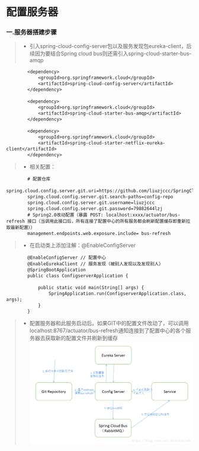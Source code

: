 # 配置服务器
### 一.服务器搭建步骤
>* 引入spring-cloud-config-server包以及服务发现包eureka-client，后续因为要结合Spring cloud bus则还需引入spring-cloud-starter-bus-amqp
```
        <dependency>
            <groupId>org.springframework.cloud</groupId>
            <artifactId>spring-cloud-config-server</artifactId>
        </dependency>

        <dependency>
            <groupId>org.springframework.cloud</groupId>
            <artifactId>spring-cloud-starter-bus-amqp</artifactId>
        </dependency>

        <dependency>
            <groupId>org.springframework.cloud</groupId>
            <artifactId>spring-cloud-starter-netflix-eureka-client</artifactId>
        </dependency>
```
>* 相关配置：
```
        # 配置仓库
        spring.cloud.config.server.git.uri=https://github.com/liuzjccc/SpringCloud.git
        spring.cloud.config.server.git.search-paths=config-repo
        spring.cloud.config.server.git.username=liuzjccc
        spring.cloud.config.server.git.password=79882644lzj
        # Spring2.0改动配置（暴露 POST: localhost:xxxx/actuator/bus-refresh 接口（当调用此接口后，所有连接了配置中心的所有服务都会刷新配置缓存即重新拉取最新配置））
        management.endpoints.web.exposure.include= bus-refresh
```
>* 在启动类上添加注解：@EnableConfigServer
```
        @EnableConfigServer // 配置中心
        @EnableEurekaClient // 服务发现（被别人发现以及发现别人）
        @SpringBootApplication
        public class ConfigserverApplication {
        
            public static void main(String[] args) {
                SpringApplication.run(ConfigserverApplication.class, args);
            }
        }
```
>* 配置服务器和此服务启动后。如果GIT中的配置文件改动了，可以调用localhost:8767/actuator/bus-refresh通知连接到了配置中心的各个服务器去获取新的配置文件并刷新到缓存
![Image text](../images/springbus-configserver.png)

